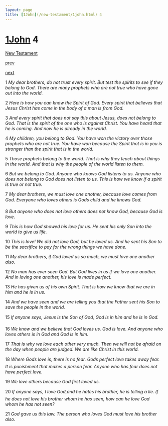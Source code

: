 ```yaml
---
layout: page
title: [1John](/new-testament/1john.html) 4
---
```


# [1John](/new-testament/1john.html) 4

[New Testament](/new-testament.html)


[prev](/new-testament/1john/1john-3.html)


[next](/new-testament/1john/1john-5.html)

1 _My dear brothers, do not trust every spirit. But test the spirits to see if they belong to God. There are many prophets who are not true who have gone out into the world._

2 _Here is how you can know the Spirit of God. Every spirit that believes that Jesus Christ has come in the body of a man is from God._

3 _And every spirit that does not say this about Jesus, does not belong to God. That is the spirit of the one who is against Christ. You have heard that he is coming. And now he is already in the world._

4 _My children, you belong to God. You have won the victory over those prophets who are not true. You have won because the Spirit that is in you is stronger than the spirit that is in the world._

5 _Those prophets belong to the world. That is why they teach about things in the world.  And that is why the people of the world listen to them._

6 _But we belong to God. Anyone who knows God listens to us. Anyone who does not belong to God does not listen to us. This is how we know if a spirit is true or not true._

7 _My dear brothers, we must love one another, because love comes from God. Everyone who loves others is Gods child and he knows God._

8 _But anyone who does not love others does not know God, because God is love._

9 _This is how God showed his love for us. He sent his only Son into the world to give us life._

10 _This is love! We did not love God, but he loved us. And he sent his Son to be the sacrifice to pay for the wrong things we have done._

11 _My dear brothers, if God loved us so much, we must love one another also._

12 _No man has ever seen God. But God lives in us if we love one another. And in loving one another, his love is made perfect._

13 _He has given us of his own Spirit. That is how we know that we are in him and he is in us._

14 _And we have seen and we are telling you that the Father sent his Son to save the people in the world._

15 _If anyone says, Jesus is the Son of God, God is in him and he is in God._

16 _We know and we believe that God loves us. God is love. And anyone who loves others is in God and God is in him._

17 _That is why we love each other very much. Then we will not be afraid on the day when people are judged. We are like Christ in this world._

18 _Where Gods love is, there is no fear. Gods perfect love takes away fear. It is punishment that makes a person fear. Anyone who has fear does not have perfect love._

19 _We love others because God first loved us._

20 _If anyone says, I love God,and he hates his brother, he is telling a lie. If he does not love his brother whom he has seen, how can he love God whom he has not seen?_

21 _God gave us this law. The person who loves God must love his brother also._

